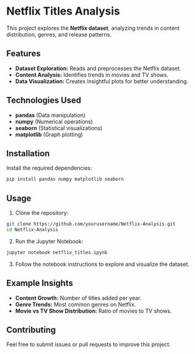# Netflix Titles Analysis

This project explores the **Netflix dataset**, analyzing trends in content distribution, genres, and release patterns.

## Features
- **Dataset Exploration:** Reads and preprocesses the Netflix dataset.
- **Content Analysis:** Identifies trends in movies and TV shows.
- **Data Visualization:** Creates insightful plots for better understanding.

## Technologies Used
- **pandas** (Data manipulation)
- **numpy** (Numerical operations)
- **seaborn** (Statistical visualizations)
- **matplotlib** (Graph plotting)

## Installation
Install the required dependencies:
```bash
pip install pandas numpy matplotlib seaborn
```

## Usage
1. Clone the repository:
```bash
git clone https://github.com/yourusername/Netflix-Analysis.git
cd Netflix-Analysis
```
2. Run the Jupyter Notebook:
```bash
jupyter notebook netflix_titles.ipynb
```
3. Follow the notebook instructions to explore and visualize the dataset.

## Example Insights
- **Content Growth:** Number of titles added per year.
- **Genre Trends:** Most common genres on Netflix.
- **Movie vs TV Show Distribution:** Ratio of movies to TV shows.

## Contributing
Feel free to submit issues or pull requests to improve this project.
